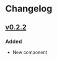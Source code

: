 # Changelog


## [v0.2.2]
### Added
- New component


<!-- Change latest version value at every release -->
[unreleased]: https://github.com/6G-SANDBOX/6G-Library/compare/v0.2.0...HEAD
[v0.2.2]: https://github.com/6G-SANDBOX/6G-Library/compare/v0.2.1...v0.2.2



<!-- FIELDS PER VERSION -->
<!--
### Added

- New features

### Changed

- Changes in existing functionality

### Deprecated

- Soon-to-be removed features

### Removed

- Removed features

### Fixed

- Bug fixes

### Security

- Vulnerability warnings
-->